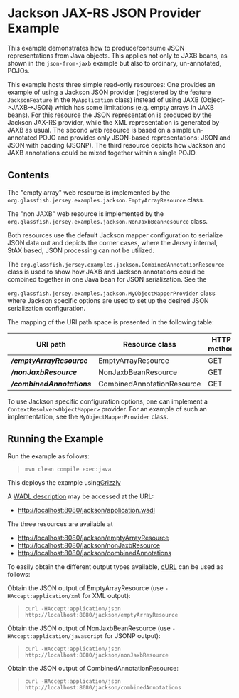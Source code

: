 [//]: # " Copyright (c) 2015, 2020 Oracle and/or its affiliates. All rights reserved. "
[//]: # " "
[//]: # " This program and the accompanying materials are made available under the "
[//]: # " terms of the Eclipse Distribution License v. 1.0, which is available at "
[//]: # " http://www.eclipse.org/org/documents/edl-v10.php. "
[//]: # " "
[//]: # " SPDX-License-Identifier: BSD-3-Clause "

Jackson JAX-RS JSON Provider Example
====================================

This example demonstrates how to produce/consume JSON representations
from Java objects. This applies not only to JAXB beans, as shown in the
`json-from-jaxb` example but also to ordinary, un-annotated, POJOs.

This example hosts three simple read-only resources: One provides an
example of using a Jackson JSON provider (registered by the feature
`JacksonFeature` in the `MyApplication` class) instead of using JAXB
(Object-&gt;JAXB-&gt;JSON) which has some limitations (e.g. empty arrays
in JAXB beans). For this resource the JSON representation is produced by
the Jackson JAX-RS provider, while the XML representation is generated
by JAXB as usual. The second web resource is based on a simple
un-annotated POJO and provides only JSON-based representations: JSON and
JSON with padding (JSONP). The third resource depicts how Jackson and
JAXB annotations could be mixed together within a single POJO.

Contents
--------

The "empty array" web resource is implemented by the `org.glassfish.jersey.examples.jackson.EmptyArrayResource` class.

The "non JAXB" web resource is implemented by the `org.glassfish.jersey.examples.jackson.NonJaxbBeanResource` class.

Both resources use the default Jackson mapper configuration to serialize JSON
data out and depicts the corner cases, where the Jersey internal, StAX
based, JSON processing can not be utilized.

The `org.glassfish.jersey.examples.jackson.CombinedAnnotationResource`
class is used to show how JAXB and Jackson annotations could be combined
together in one Java bean for JSON serialization. See the

`org.glassfish.jersey.examples.jackson.MyObjectMapperProvider` class
where Jackson specific options are used to set up the desired JSON
serialization configuration.

The mapping of the URI path space is presented in the following table:

URI path                     | Resource class               | HTTP method
---------------------------- | ---------------------------- | -------------
**_/emptyArrayResource_**    | EmptyArrayResource           | GET
**_/nonJaxbResource_**       | NonJaxbBeanResource          | GET
**_/combinedAnnotations_**   | CombinedAnnotationResource   | GET

To use Jackson specific configuration options, one can implement a
`ContextResolver<ObjectMapper>` provider. For an example of such an
implementation, see the `MyObjectMapperProvider` class.

Running the Example
-------------------

Run the example as follows:

>     mvn clean compile exec:java

This deploys the example using[Grizzly](https://projects.eclipse.org/projects/ee4j.grizzly)

A [WADL description](http://wadl.java.net/#spec) may be accessed at the URL:

-   <http://localhost:8080/jackson/application.wadl>

The three resources are available at

-   <http://localhost:8080/jackson/emptyArrayResource>
-   <http://localhost:8080/jackson/nonJaxbResource>
-   <http://localhost:8080/jackson/combinedAnnotations>

To easily obtain the different output types available,
[cURL](http://curl.haxx.se/) can be used as follows:

Obtain the JSON output of EmptyArrayResource (use
`-HAccept:application/xml` for XML output):

>     curl -HAccept:application/json http://localhost:8080/jackson/emptyArrayResource

Obtain the JSON output of NonJaxbBeanResource (use `-HAccept:application/javascript` for JSONP output):

>     curl -HAccept:application/json http://localhost:8080/jackson/nonJaxbResource

Obtain the JSON output of CombinedAnnotationResource:

>     curl -HAccept:application/json http://localhost:8080/jackson/combinedAnnotations
